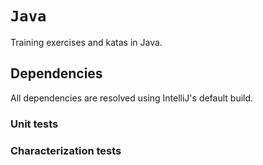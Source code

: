 # `Java`

Training exercises and katas in Java.

## Dependencies
All dependencies are resolved using IntelliJ's default build.

### Unit tests

### Characterization tests

